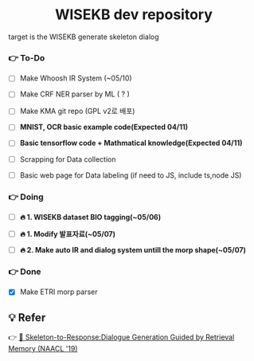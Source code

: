 <h1 align="center">WISEKB dev repository</h1>

target is the WISEKB generate skeleton dialog 

### 👉 To-Do

- [ ] Make Whoosh IR System (~05/10) 
- [ ] Make CRF NER parser by ML ( ? )
- [ ] Make KMA git repo (GPL v2로 배포)

- [ ] **MNIST, OCR basic example code(Expected 04/11)**
- [ ] **Basic tensorflow code + Mathmatical knowledge(Expected 04/11)**
- [ ] Scrapping for Data collection
- [ ] Basic web page for Data labeling (if need to JS, include ts,node JS)

### 👉 Doing 

- [ ] **🔥 1. WISEKB dataset BIO tagging(~05/06)**
- [ ] **🔥 1. Modify 발표자료(~05/07)**
- [ ] **🔥 2. Make auto IR and dialog system untill the morp shape(~05/07)** 



### 👉 Done 

- [X] Make ETRI morp parser 

## 💡 Refer
👉 [📃 Skeleton-to-Response:Dialogue Generation Guided by Retrieval Memory (NAACL '19)](https://arxiv.org/pdf/1809.05296.pdf)





